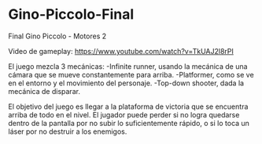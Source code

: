 # Gino-Piccolo-Final
Final Gino Piccolo - Motores 2

Video de gameplay:
https://www.youtube.com/watch?v=TkUAJ2l8rPI

El juego mezcla 3 mecánicas: 
  -Infinite runner, usando la mecánica de una cámara que se mueve constantemente para arriba.
  -Platformer, como se ve en el entorno y el movimiento del personaje.
  -Top-down shooter, dada la mecánica de disparar.
 
El objetivo del juego es llegar a la plataforma de victoria que se encuentra arriba de todo en el nivel.
El jugador puede perder si no logra quedarse dentro de la pantalla por no subir lo suficientemente rápido, o si lo toca un láser por no destruir a los enemigos.
